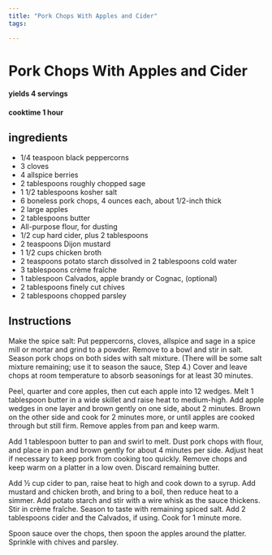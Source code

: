 ```yaml
---
title: "Pork Chops With Apples and Cider"
tags:

---
```


# Pork Chops With Apples and Cider

#### yields  4 servings

#### cooktime 1 hour

## ingredients
* 1/4 teaspoon black peppercorns 
* 3 cloves 
* 4 allspice berries 
* 2 tablespoons roughly chopped sage 
* 1 1/2 tablespoons kosher salt 
* 6 boneless pork chops, 4 ounces each, about 1/2-inch thick 
* 2 large apples 
* 2 tablespoons butter 
* All-purpose flour, for dusting 
* 1/2 cup hard cider, plus 2 tablespoons 
* 2 teaspoons Dijon mustard 
* 1 1/2 cups chicken broth 
* 2 teaspoons potato starch dissolved in 2 tablespoons cold water 
* 3 tablespoons crème fraîche 
* 1 tablespoon Calvados, apple brandy or Cognac, (optional)
* 2 tablespoons finely cut chives 
* 2 tablespoons chopped parsley 



## Instructions
Make the spice salt: Put peppercorns, cloves, allspice and sage in a spice mill or mortar and grind to a powder. Remove to a bowl and stir in salt. Season pork chops on both sides with salt mixture. (There will be some salt mixture remaining; use it to season the sauce, Step 4.) Cover and leave chops at room temperature to absorb seasonings for at least 30 minutes.

 

Peel, quarter and core apples, then cut each apple into 12 wedges. Melt 1 tablespoon butter in a wide skillet and raise heat to medium-high. Add apple wedges in one layer and brown gently on one side, about 2 minutes. Brown on the other side and cook for 2 minutes more, or until apples are cooked through but still firm. Remove apples from pan and keep warm.

<p>Add 1 tablespoon butter to pan and swirl to melt. Dust pork chops with flour, and place in pan and brown gently for about 4 minutes per side. Adjust heat if necessary to keep pork from cooking too quickly. Remove chops and keep warm on a platter in a low oven. Discard remaining butter.

<p>Add ½ cup cider to pan, raise heat to high and cook down to a syrup. Add mustard and chicken broth, and bring to a boil, then reduce heat to a simmer. Add potato starch and stir with a wire whisk as the sauce thickens. Stir in crème fraîche. Season to taste with remaining spiced salt. Add 2 tablespoons cider and the Calvados, if using. Cook for 1 minute more.

<p>Spoon sauce over the chops, then spoon the apples around the platter. Sprinkle with chives and parsley.






